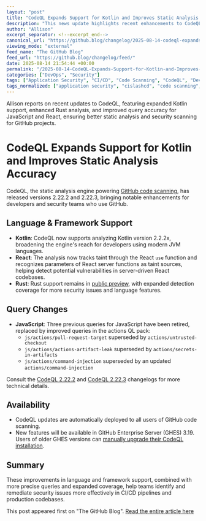```yaml
---
layout: "post"
title: "CodeQL Expands Support for Kotlin and Improves Static Analysis Accuracy"
description: "This news update highlights recent enhancements to CodeQL, the static analysis engine used in GitHub code scanning. The update introduces support for the latest Kotlin version, expands Rust support, and presents several accuracy improvements, especially for React and JavaScript security analysis. The news also details updated queries and code scanning integration for GitHub and GitHub Enterprise users."
author: "Allison"
excerpt_separator: <!--excerpt_end-->
canonical_url: "https://github.blog/changelog/2025-08-14-codeql-expands-kotlin-support-and-additional-accuracy-improvements"
viewing_mode: "external"
feed_name: "The GitHub Blog"
feed_url: "https://github.blog/changelog/feed/"
date: 2025-08-14 21:54:44 +00:00
permalink: "/2025-08-14-CodeQL-Expands-Support-for-Kotlin-and-Improves-Static-Analysis-Accuracy.html"
categories: ["DevOps", "Security"]
tags: ["Application Security", "CI/CD", "Code Scanning", "CodeQL", "DevOps", "DevSecOps", "Framework Modeling", "GitHub", "GitHub Enterprise Server", "JavaScript", "Kotlin", "News", "Query Pack", "React", "Rust", "Security", "Security Scanning", "Static Analysis", "Taint Analysis"]
tags_normalized: ["application security", "cislashcd", "code scanning", "codeql", "devops", "devsecops", "framework modeling", "github", "github enterprise server", "javascript", "kotlin", "news", "query pack", "react", "rust", "security", "security scanning", "static analysis", "taint analysis"]
---
```


Allison reports on recent updates to CodeQL, featuring expanded Kotlin support, enhanced Rust analysis, and improved query accuracy for JavaScript and React, ensuring better static analysis and security scanning for GitHub projects.<!--excerpt_end-->

# CodeQL Expands Support for Kotlin and Improves Static Analysis Accuracy

CodeQL, the static analysis engine powering [GitHub code scanning](https://docs.github.com/code-security/code-scanning/introduction-to-code-scanning/about-code-scanning-with-codeql), has released versions 2.22.2 and 2.22.3, bringing notable enhancements for developers and security teams who use GitHub.

## Language & Framework Support

- **Kotlin**: CodeQL now supports analyzing Kotlin version 2.2.2x, broadening the engine's reach for developers using modern JVM languages.
- **React**: The analysis now tracks taint through the React `use` function and recognizes parameters of React server functions as taint sources, helping detect potential vulnerabilities in server-driven React codebases.
- **Rust**: Rust support remains in [public preview](https://github.blog/changelog/2025-06-30-codeql-support-for-rust-now-in-public-preview/), with expanded detection coverage for more security issues and language features.

## Query Changes

- **JavaScript**: Three previous queries for JavaScript have been retired, replaced by improved queries in the actions QL pack:
    - `js/actions/pull-request-target` superseded by `actions/untrusted-checkout`
    - `js/actions/actions-artifact-leak` superseded by `actions/secrets-in-artifacts`
    - `js/actions/command-injection` superseded by an updated `actions/command-injection`

Consult the [CodeQL 2.22.2](https://codeql.github.com/docs/codeql-overview/codeql-changelog/codeql-cli-2.22.2/) and [CodeQL 2.22.3](https://codeql.github.com/docs/codeql-overview/codeql-changelog/codeql-cli-2.22.3/) changelogs for more technical details.

## Availability

- CodeQL updates are automatically deployed to all users of GitHub code scanning.
- New features will be available in GitHub Enterprise Server (GHES) 3.19. Users of older GHES versions can [manually upgrade their CodeQL installation](https://docs.github.com/enterprise-server@3.15/admin/managing-code-security/managing-github-advanced-security-for-your-enterprise/configuring-code-scanning-for-your-appliance#configuring-codeql-analysis-on-a-server-without-internet-access).

## Summary

These improvements in language and framework support, combined with more precise queries and expanded coverage, help teams identify and remediate security issues more effectively in CI/CD pipelines and production codebases.

This post appeared first on "The GitHub Blog". [Read the entire article here](https://github.blog/changelog/2025-08-14-codeql-expands-kotlin-support-and-additional-accuracy-improvements)
